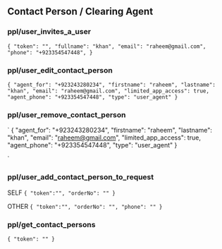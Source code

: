 ## Contact Person / Clearing Agent


### ppl/user_invites_a_user
`
  {
  "token": "",
  "fullname": "khan",
  "email": "raheem@gmail.com",
  "phone": "+923354547448",
  }
`

### ppl/user_edit_contact_person
`
{
  "agent_for": "+923243280234",
  "firstname": "raheem",
  "lastname": "khan",
  "email": "raheem@gmail.com",
  "limited_app_access": true,
  "agent_phone": "+923354547448",
  "type": "user_agent"
}
`

### ppl/user_remove_contact_person
`
{
  "agent_for": "+923243280234",
  "firstname": "raheem",
  "lastname": "khan",
  "email": "raheem@gmail.com",
  "limited_app_access": true,
  "agent_phone": "+923354547448",
  "type": "user_agent"
}

`

### ppl/user_add_contact_person_to_request
SELF
`
{
  "token":"",
  "orderNo": ""
}
`

OTHER
`
{
  "token":"",
  "orderNo": "",
  "phone": ""
}
`

### ppl/get_contact_persons
`
{
  "token": ""
}
`
